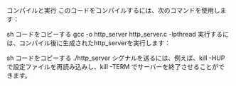 コンパイルと実行
このコードをコンパイルするには、次のコマンドを使用します：

sh
コードをコピーする
gcc -o http_server http_server.c -lpthread
実行するには、コンパイル後に生成されたhttp_serverを実行します：

sh
コードをコピーする
./http_server
シグナルを送るには、例えば、kill -HUP <pid>で設定ファイルを再読み込みし、kill -TERM <pid>でサーバーを終了させることができます。
